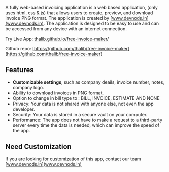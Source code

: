 A fully web-based invoicing application is a web based application, (only uses html, css & js) that allows users to create, preview, and download invoice PNG format. The application is created by [www.devnods.in](www.devnods.in). The application is designed to be easy to use and can be accessed from any device with an internet connection.

Try Live App: [thalib.github.io/free-invoice-maker/](thalib.github.io/free-invoice-maker/)

Github repo: [https://github.com/thalib/free-invoice-maker](https://github.com/thalib/free-invoice-maker)


## Features

* **Customizable settings**, such as company deails, invoice number, notes, company logo.
* Ability to download invoices in PNG format.
* Option to change in bill type to : BILL, INVOICE, ESTIMATE AND NONE
* Privacy: Your data is not shared with anyone else, not even the app developer.
* Security: Your data is stored in a secure vault on your computer.
* Performance: The app does not have to make a request to a third-party server every time the data is needed, which can improve the speed of the app.

## Need Customization

If you are looking for customization of this app, contact our team [www.devnods.in](www.devnods.in)
